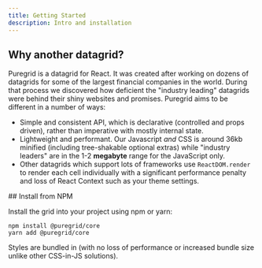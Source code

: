 ```yaml
---
title: Getting Started
description: Intro and installation
---
```


## Why another datagrid?

Puregrid is a datagrid for React. It was created after working on dozens of datagrids for some of the largest financial companies in the world. During that process we discovered how deficient the "industry leading" datagrids were behind their shiny websites and promises. Puregrid aims to be different in a number of ways:

- Simple and consistent API, which is declarative (controlled and props driven), rather than imperative with mostly internal state.
- Lightweight and performant. Our Javascript _and_ CSS is around 36kb minified (including tree-shakable optional extras) while "industry leaders" are in the 1-2 **megabyte** range for the JavaScript only.
- Other datagrids which support lots of frameworks use `ReactDOM.render` to render each cell individually with a significant performance penalty and loss of React Context such as your theme settings.

## Install from NPM

Install the grid into your project using npm or yarn:

```bash:title=Choose+ONE+of+the+commands
npm install @puregrid/core
yarn add @puregrid/core
```

Styles are bundled in (with no loss of performance or increased bundle size unlike other CSS-in-JS solutions).
